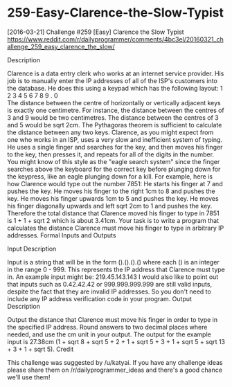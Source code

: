 # 259-Easy-Clarence-the-Slow-Typist
[2016-03-21] Challenge #259 [Easy] Clarence the Slow Typist
https://www.reddit.com/r/dailyprogrammer/comments/4bc3el/20160321_challenge_259_easy_clarence_the_slow/

Description

Clarence is a data entry clerk who works at an internet service provider. His job is to manually enter the IP addresses of all of the ISP's customers into the database. He does this using a keypad which has the following layout:
1	2	3
4	5	6
7	8	9
.	0	
The distance between the centre of horizontally or vertically adjacent keys is exactly one centimetre. For instance, the distance between the centres of 3 and 9 would be two centimetres. The distance between the centres of 3 and 5 would be sqrt 2cm. The Pythagoras theorem is sufficient to calculate the distance between any two keys.
Clarence, as you might expect from one who works in an ISP, uses a very slow and inefficient system of typing. He uses a single finger and searches for the key, and then moves his finger to the key, then presses it, and repeats for all of the digits in the number. You might know of this style as the "eagle search system" since the finger searches above the keyboard for the correct key before plunging down for the keypress, like an eagle plunging down for a kill.
For example, here is how Clarence would type out the number 7851:
He starts his finger at 7 and pushes the key.
He moves his finger to the right 1cm to 8 and pushes the key.
He moves his finger upwards 1cm to 5 and pushes the key.
He moves his finger diagonally upwards and left sqrt 2cm to 1 and pushes the key.
Therefore the total distance that Clarence moved his finger to type in 7851 is 1 + 1 + sqrt 2 which is about 3.41cm.
Your task is to write a program that calculates the distance Clarence must move his finger to type in arbitrary IP addresses.
Formal Inputs and Outputs

Input Description

Input is a string that will be in the form
().().().()
where each () is an integer in the range 0 - 999. This represents the IP address that Clarence must type in. An example input might be:
219.45.143.143
I would also like to point out that inputs such as 0.42.42.42 or 999.999.999.999 are still valid inputs, despite the fact that they are invalid IP addresses. So you don't need to include any IP address verification code in your program.
Output Description

Output the distance that Clarence must move his finger in order to type in the specified IP address. Round answers to two decimal places where needed, and use the cm unit in your output. The output for the example input is 27.38cm (1 + sqrt 8 + sqrt 5 + 2 + 1 + sqrt 5 + 3 + 1 + sqrt 5 + sqrt 13 + 3 + 1 + sqrt 5).
Credit

This challenge was suggested by /u/katyai. If you have any challenge ideas please share them on /r/dailyprogrammer_ideas and there's a good chance we'll use them!
